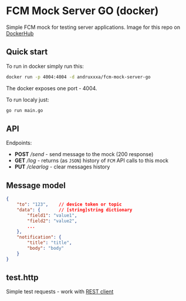 # FCM Mock Server GO (docker)

Simple FCM mock for testing server applications.
Image for this repo on [DockerHub](https://hub.docker.com/repository/docker/andruxxxa/fcm-mock-server-go)

## Quick start

To run in docker simply run this:
```bash
docker run -p 4004:4004 -d andruxxxa/fcm-mock-server-go
```
The docker exposes one port - 4004.

To run localy just:
```bash
go run main.go
```

## API

Endpoints:
* **POST** */send* - send message to the mock (200 response)
* **GET** */log* - returns (as `JSON`) history of `FCM` API calls to this mock
* **PUT** */clearlog* - clear messages history

## Message model
```json
{
	"to": "123",    // device token or topic
    "data": {       // [string]string dictionary
        "field1": "value1",
	    "field2": "value2",
        ...
    },
    "notification": {
        "title": "title",
        "body": "body"
    }
}
```

## test.http

Simple test requests - work with [REST client](https://marketplace.visualstudio.com/items?itemName=humao.rest-client)
